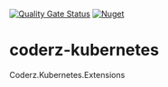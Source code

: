[![Quality Gate Status](https://sonarcloud.io/api/project_badges/measure?project=kellybirr_coderz-kubernetes&metric=alert_status)](https://sonarcloud.io/dashboard?id=kellybirr_coderz-kubernetes)
[![Nuget](https://img.shields.io/nuget/v/Coderz.Kubernetes.Extensions)](http://www.nuget.org/packages/Coderz.Kubernetes.Extensions/)

# coderz-kubernetes
Coderz.Kubernetes.Extensions
